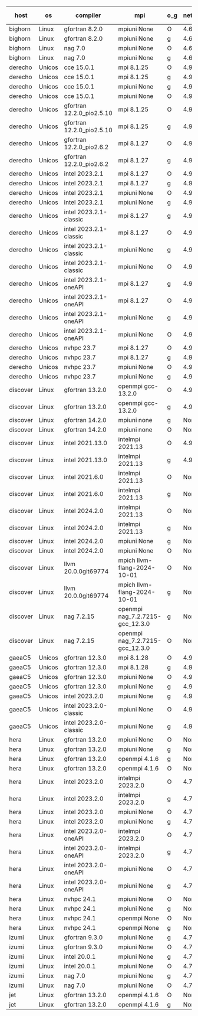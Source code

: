 

| host     | os       | compiler                              | mpi                      | o_g        | netcdf        | build       | u_pass          | u_fail          | s_pass            | s_fail            | e_pass             | e_fail             | nuopc_pass       | nuopc_fail       | artifacts link          |
|----------|----------|---------------------------------------|--------------------------|------------|---------------|-------------|-----------------|-----------------|-------------------|-------------------|--------------------|--------------------|------------------|------------------|-------------------------|
| bighorn | Linux | gfortran 8.2.0 | mpiuni None  | O | 4.6.1  | PASS | 12535 | 0 | 9 | 0 | 42 | 0 | None | None | <a href="https://github.com/esmf-org/esmf-test-artifacts/tree/68025681ed4beff27b543fa3212c6a5c717ab0eb/develop/gfortran/8.2.0/O/mpiuni/None" target="_blank">6802568</a> | 
| bighorn | Linux | gfortran 8.2.0 | mpiuni None  | g | 4.6.1  | PASS | 12535 | 0 | 9 | 0 | 42 | 0 | None | None | <a href="https://github.com/esmf-org/esmf-test-artifacts/tree/1de002b52362776addb69b39950f54dea534b449/develop/gfortran/8.2.0/g/mpiuni/None" target="_blank">1de002b</a> | 
| bighorn | Linux | nag 7.0 | mpiuni None  | O | 4.6.1  | PASS | 12535 | 0 | 9 | 0 | 42 | 0 | None | None | <a href="https://github.com/esmf-org/esmf-test-artifacts/tree/a65960a534a42d32f69bb7a8172154a3ad4e44d3/develop/nag/7.0/O/mpiuni/None" target="_blank">a65960a</a> | 
| bighorn | Linux | nag 7.0 | mpiuni None  | g | 4.6.1  | PASS | 12535 | 0 | 9 | 0 | 42 | 0 | None | None | <a href="https://github.com/esmf-org/esmf-test-artifacts/tree/97c81d35d9b0375f9d54b3419dc3f2bebd48e944/develop/nag/7.0/g/mpiuni/None" target="_blank">97c81d3</a> | 
| derecho | Unicos | cce 15.0.1 | mpi 8.1.25  | O | 4.9.2  | PASS | None | None | None | None | None | None | None | None | <a href="https://github.com/esmf-org/esmf-test-artifacts/tree/15d6697a6f607114809f4f22b82694f1a69472cc/develop/cce/15.0.1/O/mpi/8.1.25" target="_blank">15d6697</a> | 
| derecho | Unicos | cce 15.0.1 | mpi 8.1.25  | g | 4.9.2  | PASS | None | None | None | None | None | None | None | None | <a href="https://github.com/esmf-org/esmf-test-artifacts/tree/85e588a8dcc08c9c249d28ac41d05b55bf7ae1db/develop/cce/15.0.1/g/mpi/8.1.25" target="_blank">85e588a</a> | 
| derecho | Unicos | cce 15.0.1 | mpiuni None  | g | 4.9.2  | PASS | 12459 | 76 | 9 | 0 | 42 | 0 | None | None | <a href="https://github.com/esmf-org/esmf-test-artifacts/tree/b20abe34278b39fb90193690b9ad0f624ae62397/develop/cce/15.0.1/g/mpiuni/None" target="_blank">b20abe3</a> | 
| derecho | Unicos | cce 15.0.1 | mpiuni None  | O | 4.9.2  | PASS | None | None | None | None | None | None | None | None | <a href="https://github.com/esmf-org/esmf-test-artifacts/tree/e3c2dea7722e2b18eaab003c58ad240477267297/develop/cce/15.0.1/O/mpiuni/None" target="_blank">e3c2dea</a> | 
| derecho | Unicos | gfortran 12.2.0_pio2.5.10 | mpi 8.1.25  | O | 4.9.2  | PASS | 14204 | 0 | 51 | 0 | 80 | 0 | 57 | 0 | <a href="https://github.com/esmf-org/esmf-test-artifacts/tree/87b0f2849dbdaef060a621e0dcfb7d4e587adbfa/develop/gfortran/12.2.0_pio2.5.10/O/mpi/8.1.25" target="_blank">87b0f28</a> | 
| derecho | Unicos | gfortran 12.2.0_pio2.5.10 | mpi 8.1.25  | g | 4.9.2  | PASS | 14204 | 0 | 51 | 0 | 80 | 0 | 57 | 0 | <a href="https://github.com/esmf-org/esmf-test-artifacts/tree/d48b7ef90d3dfacfe5cae9c64d067252c951d73a/develop/gfortran/12.2.0_pio2.5.10/g/mpi/8.1.25" target="_blank">d48b7ef</a> | 
| derecho | Unicos | gfortran 12.2.0_pio2.6.2 | mpi 8.1.27  | O | 4.9.2  | PASS | 14204 | 0 | 51 | 0 | 80 | 0 | 57 | 0 | <a href="https://github.com/esmf-org/esmf-test-artifacts/tree/8848efc0c770214d011302273897b32327c9ff1b/develop/gfortran/12.2.0_pio2.6.2/O/mpi/8.1.27" target="_blank">8848efc</a> | 
| derecho | Unicos | gfortran 12.2.0_pio2.6.2 | mpi 8.1.27  | g | 4.9.2  | PASS | 14204 | 0 | 51 | 0 | 80 | 0 | 57 | 0 | <a href="https://github.com/esmf-org/esmf-test-artifacts/tree/04d6c8ebcaeb7979ef14ecd217cc877ff83ae99b/develop/gfortran/12.2.0_pio2.6.2/g/mpi/8.1.27" target="_blank">04d6c8e</a> | 
| derecho | Unicos | intel 2023.2.1 | mpi 8.1.27  | O | 4.9.2  | PASS | 14204 | 0 | 51 | 0 | 80 | 0 | 58 | 0 | <a href="https://github.com/esmf-org/esmf-test-artifacts/tree/2ec6feedecde2756c7468bc992b72c1e14cc6d52/develop/intel/2023.2.1/O/mpi/8.1.27" target="_blank">2ec6fee</a> | 
| derecho | Unicos | intel 2023.2.1 | mpi 8.1.27  | g | 4.9.2  | PASS | 14204 | 0 | 51 | 0 | 80 | 0 | 58 | 0 | <a href="https://github.com/esmf-org/esmf-test-artifacts/tree/bcc9fd57954a48676c9af95f9b0340de4299a2ac/develop/intel/2023.2.1/g/mpi/8.1.27" target="_blank">bcc9fd5</a> | 
| derecho | Unicos | intel 2023.2.1 | mpiuni None  | O | 4.9.2  | PASS | 12535 | 0 | 9 | 0 | 42 | 0 | None | None | <a href="https://github.com/esmf-org/esmf-test-artifacts/tree/6118af15d7de11658117a87972119961da90b5d4/develop/intel/2023.2.1/O/mpiuni/None" target="_blank">6118af1</a> | 
| derecho | Unicos | intel 2023.2.1 | mpiuni None  | g | 4.9.2  | PASS | 12535 | 0 | 9 | 0 | 42 | 0 | None | None | <a href="https://github.com/esmf-org/esmf-test-artifacts/tree/ed970a82d48597e918efc8e94adbea8d80657f51/develop/intel/2023.2.1/g/mpiuni/None" target="_blank">ed970a8</a> | 
| derecho | Unicos | intel 2023.2.1-classic | mpi 8.1.27  | g | 4.9.2  | PASS | 14204 | 0 | 51 | 0 | 80 | 0 | 57 | 0 | <a href="https://github.com/esmf-org/esmf-test-artifacts/tree/6bec4e4cc5244c1fc7f0dc5bb95af8d9a0fba858/develop/intel/2023.2.1-classic/g/mpi/8.1.27" target="_blank">6bec4e4</a> | 
| derecho | Unicos | intel 2023.2.1-classic | mpi 8.1.27  | O | 4.9.2  | PASS | 14204 | 0 | 51 | 0 | 80 | 0 | 57 | 0 | <a href="https://github.com/esmf-org/esmf-test-artifacts/tree/93f3ee156049ec8c552122566982cb4947074b20/develop/intel/2023.2.1-classic/O/mpi/8.1.27" target="_blank">93f3ee1</a> | 
| derecho | Unicos | intel 2023.2.1-classic | mpiuni None  | g | 4.9.2  | PASS | 12535 | 0 | 9 | 0 | 42 | 0 | None | None | <a href="https://github.com/esmf-org/esmf-test-artifacts/tree/14c84a955d4091f9eb74257940b8e625cd68e985/develop/intel/2023.2.1-classic/g/mpiuni/None" target="_blank">14c84a9</a> | 
| derecho | Unicos | intel 2023.2.1-classic | mpiuni None  | O | 4.9.2  | PASS | 12535 | 0 | 9 | 0 | 42 | 0 | None | None | <a href="https://github.com/esmf-org/esmf-test-artifacts/tree/08331e2f5469153b41a22a511668043ada5ebf72/develop/intel/2023.2.1-classic/O/mpiuni/None" target="_blank">08331e2</a> | 
| derecho | Unicos | intel 2023.2.1-oneAPI | mpi 8.1.27  | g | 4.9.2  | PASS | 14204 | 0 | 51 | 0 | 80 | 0 | 57 | 0 | <a href="https://github.com/esmf-org/esmf-test-artifacts/tree/d376b74195828341237e3b0fcb0097636deaa8bd/develop/intel/2023.2.1-oneAPI/g/mpi/8.1.27" target="_blank">d376b74</a> | 
| derecho | Unicos | intel 2023.2.1-oneAPI | mpi 8.1.27  | O | 4.9.2  | PASS | 14204 | 0 | 50 | 1 | 80 | 0 | 57 | 0 | <a href="https://github.com/esmf-org/esmf-test-artifacts/tree/d4d1add57009b395b8fbfa502490b07e3205a19f/develop/intel/2023.2.1-oneAPI/O/mpi/8.1.27" target="_blank">d4d1add</a> | 
| derecho | Unicos | intel 2023.2.1-oneAPI | mpiuni None  | g | 4.9.2  | PASS | 12535 | 0 | 9 | 0 | 42 | 0 | None | None | <a href="https://github.com/esmf-org/esmf-test-artifacts/tree/7741783b4a60de50b248ae19c6e51147caf5a93e/develop/intel/2023.2.1-oneAPI/g/mpiuni/None" target="_blank">7741783</a> | 
| derecho | Unicos | intel 2023.2.1-oneAPI | mpiuni None  | O | 4.9.2  | PASS | 12535 | 0 | 9 | 0 | 42 | 0 | None | None | <a href="https://github.com/esmf-org/esmf-test-artifacts/tree/c37a6c9491a6579151a3a42031cb204563e6edca/develop/intel/2023.2.1-oneAPI/O/mpiuni/None" target="_blank">c37a6c9</a> | 
| derecho | Unicos | nvhpc 23.7 | mpi 8.1.27  | O | 4.9.2  | PASS | None | None | None | None | None | None | None | None | <a href="https://github.com/esmf-org/esmf-test-artifacts/tree/3865b4e7c64dbac8193fb38add70e68434fa2572/develop/nvhpc/23.7/O/mpi/8.1.27" target="_blank">3865b4e</a> | 
| derecho | Unicos | nvhpc 23.7 | mpi 8.1.27  | g | 4.9.2  | PASS | None | None | None | None | None | None | None | None | <a href="https://github.com/esmf-org/esmf-test-artifacts/tree/615960029618f87f763e83842a8e5a002c7fd870/develop/nvhpc/23.7/g/mpi/8.1.27" target="_blank">6159600</a> | 
| derecho | Unicos | nvhpc 23.7 | mpiuni None  | O | 4.9.2  | PASS | 12535 | 0 | 9 | 0 | 42 | 0 | None | None | <a href="https://github.com/esmf-org/esmf-test-artifacts/tree/5f886484e0cb693a2d4aa583fc228cf60ce8d9c1/develop/nvhpc/23.7/O/mpiuni/None" target="_blank">5f88648</a> | 
| derecho | Unicos | nvhpc 23.7 | mpiuni None  | g | 4.9.2  | PASS | 12535 | 0 | 9 | 0 | 42 | 0 | None | None | <a href="https://github.com/esmf-org/esmf-test-artifacts/tree/8d4189dc7e8f0ceab25ab31547693f72841a96a4/develop/nvhpc/23.7/g/mpiuni/None" target="_blank">8d4189d</a> | 
| discover | Linux | gfortran 13.2.0 | openmpi gcc-13.2.0  | O | 4.9.2  | PASS | 14204 | 0 | 51 | 0 | 80 | 0 | 57 | 0 | <a href="https://github.com/esmf-org/esmf-test-artifacts/tree/f9591de5417a9b75cfd58cfb95c22f44ff885555/develop/gfortran/13.2.0/O/openmpi/gcc-13.2.0" target="_blank">f9591de</a> | 
| discover | Linux | gfortran 13.2.0 | openmpi gcc-13.2.0  | g | 4.9.2  | PASS | 14204 | 0 | 51 | 0 | 80 | 0 | 57 | 0 | <a href="https://github.com/esmf-org/esmf-test-artifacts/tree/c0e0c6b6e7943cb84f3c5e778f96947e6adf8073/develop/gfortran/13.2.0/g/openmpi/gcc-13.2.0" target="_blank">c0e0c6b</a> | 
| discover | Linux | gfortran 14.2.0 | mpiuni none  | g | None  | PASS | 12535 | 0 | 9 | 0 | 42 | 0 | None | None | <a href="https://github.com/esmf-org/esmf-test-artifacts/tree/945d8641ed7b18ec5ac7c9546a0e8bcc9f05524d/develop/gfortran/14.2.0/g/mpiuni/none" target="_blank">945d864</a> | 
| discover | Linux | gfortran 14.2.0 | mpiuni none  | O | None  | PASS | 12535 | 0 | 9 | 0 | 42 | 0 | None | None | <a href="https://github.com/esmf-org/esmf-test-artifacts/tree/504e555707b299f48bfd2cb36b6c0aff397dfe52/develop/gfortran/14.2.0/O/mpiuni/none" target="_blank">504e555</a> | 
| discover | Linux | intel 2021.13.0 | intelmpi 2021.13  | O | 4.9.2  | PASS | 14204 | 0 | 51 | 0 | 80 | 0 | 57 | 0 | <a href="https://github.com/esmf-org/esmf-test-artifacts/tree/2934711ea07c5d1ec2389d720bf93f71135df119/develop/intel/2021.13.0/O/intelmpi/2021.13" target="_blank">2934711</a> | 
| discover | Linux | intel 2021.13.0 | intelmpi 2021.13  | g | 4.9.2  | PASS | 14203 | 1 | 51 | 0 | 80 | 0 | 57 | 0 | <a href="https://github.com/esmf-org/esmf-test-artifacts/tree/d69509c295bbcf603003bc225c469ae870c30c4a/develop/intel/2021.13.0/g/intelmpi/2021.13" target="_blank">d69509c</a> | 
| discover | Linux | intel 2021.6.0 | intelmpi 2021.13  | O | None  | PASS | 14204 | 0 | 51 | 0 | 80 | 0 | 57 | 0 | <a href="https://github.com/esmf-org/esmf-test-artifacts/tree/032c0a84d83c3beb9473687391233cf031823abf/develop/intel/2021.6.0/O/intelmpi/2021.13" target="_blank">032c0a8</a> | 
| discover | Linux | intel 2021.6.0 | intelmpi 2021.13  | g | None  | PASS | 14204 | 0 | 51 | 0 | 80 | 0 | 57 | 0 | <a href="https://github.com/esmf-org/esmf-test-artifacts/tree/fd1806d1ba3efd615b1369b679f40d1461b91397/develop/intel/2021.6.0/g/intelmpi/2021.13" target="_blank">fd1806d</a> | 
| discover | Linux | intel 2024.2.0 | intelmpi 2021.13  | O | None  | PASS | 14204 | 0 | 51 | 0 | 80 | 0 | 57 | 0 | <a href="https://github.com/esmf-org/esmf-test-artifacts/tree/eec0070b32ef38ddca688db438f8019b86915926/develop/intel/2024.2.0/O/intelmpi/2021.13" target="_blank">eec0070</a> | 
| discover | Linux | intel 2024.2.0 | intelmpi 2021.13  | g | None  | PASS | 14203 | 1 | 51 | 0 | 80 | 0 | 57 | 0 | <a href="https://github.com/esmf-org/esmf-test-artifacts/tree/2291e52997095a4b042d577c8f5ba54d0e786849/develop/intel/2024.2.0/g/intelmpi/2021.13" target="_blank">2291e52</a> | 
| discover | Linux | intel 2024.2.0 | mpiuni None  | g | None  | PASS | 12534 | 1 | 9 | 0 | 42 | 0 | None | None | <a href="https://github.com/esmf-org/esmf-test-artifacts/tree/d79af22b3eab0ec93587b2f2c0722f8e6aa81601/develop/intel/2024.2.0/g/mpiuni/None" target="_blank">d79af22</a> | 
| discover | Linux | intel 2024.2.0 | mpiuni None  | O | None  | PASS | 12535 | 0 | 9 | 0 | 42 | 0 | None | None | <a href="https://github.com/esmf-org/esmf-test-artifacts/tree/47c72912862752d47de60662079f8a3a0c13f5b7/develop/intel/2024.2.0/O/mpiuni/None" target="_blank">47c7291</a> | 
| discover | Linux | llvm 20.0.0git69774 | mpich llvm-flang-2024-10-01  | O | None  | PASS | 14165 | 39 | 18 | 33 | 76 | 4 | 15 | 42 | <a href="https://github.com/esmf-org/esmf-test-artifacts/tree/92241e88ddb5dd6d7616cf48361728d14f5765e8/develop/llvm/20.0.0git69774/O/mpich/llvm-flang-2024-10-01" target="_blank">92241e8</a> | 
| discover | Linux | llvm 20.0.0git69774 | mpich llvm-flang-2024-10-01  | g | None  | PASS | 14168 | 36 | 18 | 33 | 76 | 4 | 20 | 37 | <a href="https://github.com/esmf-org/esmf-test-artifacts/tree/da45276aad456a6e5202a30c471bfbad90e4a833/develop/llvm/20.0.0git69774/g/mpich/llvm-flang-2024-10-01" target="_blank">da45276</a> | 
| discover | Linux | nag 7.2.15 | openmpi nag_7.2.7215-gcc_12.3.0  | g | None  | PASS | 14204 | 0 | 51 | 0 | 80 | 0 | 57 | 0 | <a href="https://github.com/esmf-org/esmf-test-artifacts/tree/df6898ea38e16b394f7d9c28b334b6bdec04f9aa/develop/nag/7.2.15/g/openmpi/nag_7.2.7215-gcc_12.3.0" target="_blank">df6898e</a> | 
| discover | Linux | nag 7.2.15 | openmpi nag_7.2.7215-gcc_12.3.0  | O | None  | PASS | 14204 | 0 | 51 | 0 | 80 | 0 | 57 | 0 | <a href="https://github.com/esmf-org/esmf-test-artifacts/tree/d10b13efe8033923b9b595b94c9ad6e548b9ef4f/develop/nag/7.2.15/O/openmpi/nag_7.2.7215-gcc_12.3.0" target="_blank">d10b13e</a> | 
| gaeaC5 | Unicos | gfortran 12.3.0 | mpi 8.1.28  | O | 4.9.0  | PASS | 14204 | 0 | 51 | 0 | 80 | 0 | 57 | 0 | <a href="https://github.com/esmf-org/esmf-test-artifacts/tree/c67b55507858c7a34cba9a726417b8f13e51526a/develop/gfortran/12.3.0/O/mpi/8.1.28" target="_blank">c67b555</a> | 
| gaeaC5 | Unicos | gfortran 12.3.0 | mpi 8.1.28  | g | 4.9.0  | PASS | 14204 | 0 | 51 | 0 | 80 | 0 | 57 | 0 | <a href="https://github.com/esmf-org/esmf-test-artifacts/tree/e9ae06c82cb612f41705f7dd9f8be8eb3f01202b/develop/gfortran/12.3.0/g/mpi/8.1.28" target="_blank">e9ae06c</a> | 
| gaeaC5 | Unicos | gfortran 12.3.0 | mpiuni None  | O | 4.9.0  | PASS | 12535 | 0 | 9 | 0 | 42 | 0 | None | None | <a href="https://github.com/esmf-org/esmf-test-artifacts/tree/c26fea5c631a1082e2f6d15a8c62fc1b3c1b093d/develop/gfortran/12.3.0/O/mpiuni/None" target="_blank">c26fea5</a> | 
| gaeaC5 | Unicos | gfortran 12.3.0 | mpiuni None  | g | 4.9.0  | PASS | 12535 | 0 | 9 | 0 | 42 | 0 | None | None | <a href="https://github.com/esmf-org/esmf-test-artifacts/tree/812f73747c580ba59901e7437e3f23d6c9d3bc84/develop/gfortran/12.3.0/g/mpiuni/None" target="_blank">812f737</a> | 
| gaeaC5 | Unicos | intel 2023.2.0 | mpiuni None  | g | 4.9.0  | FAIL | None | None | None | None | None | None | None | None | <a href="https://github.com/esmf-org/esmf-test-artifacts/tree/2b2008bd02939c373fb600c415f348a4c300cb8a/develop/intel/2023.2.0/g/mpiuni/None" target="_blank">2b2008b</a> | 
| gaeaC5 | Unicos | intel 2023.2.0-classic | mpiuni None  | O | 4.9.0  | FAIL | None | None | None | None | None | None | None | None | <a href="https://github.com/esmf-org/esmf-test-artifacts/tree/001f22d3db3cdc16ef87022b144cb20854a11a87/develop/intel/2023.2.0-classic/O/mpiuni/None" target="_blank">001f22d</a> | 
| gaeaC5 | Unicos | intel 2023.2.0-classic | mpiuni None  | g | 4.9.0  | FAIL | None | None | None | None | None | None | None | None | <a href="https://github.com/esmf-org/esmf-test-artifacts/tree/02980c0b6eda276efb094ddb9313c346a082dbea/develop/intel/2023.2.0-classic/g/mpiuni/None" target="_blank">02980c0</a> | 
| hera | Linux | gfortran 13.2.0 | mpiuni None  | O | None  | PASS | 12535 | 0 | 9 | 0 | 42 | 0 | None | None | <a href="https://github.com/esmf-org/esmf-test-artifacts/tree/2946fab227877df0f8dd80f76cded85c9652880c/develop/gfortran/13.2.0/O/mpiuni/None" target="_blank">2946fab</a> | 
| hera | Linux | gfortran 13.2.0 | mpiuni None  | g | None  | PASS | 12535 | 0 | 9 | 0 | 42 | 0 | None | None | <a href="https://github.com/esmf-org/esmf-test-artifacts/tree/2eabf83bc177ebff226435804e1a20aa43839c02/develop/gfortran/13.2.0/g/mpiuni/None" target="_blank">2eabf83</a> | 
| hera | Linux | gfortran 13.2.0 | openmpi 4.1.6  | g | None  | PASS | None | None | None | None | None | None | None | None | <a href="https://github.com/esmf-org/esmf-test-artifacts/tree/ef39d2eb52ca51eff04f7c857dd14ac094300fe9/develop/gfortran/13.2.0/g/openmpi/4.1.6" target="_blank">ef39d2e</a> | 
| hera | Linux | gfortran 13.2.0 | openmpi 4.1.6  | O | None  | PASS | None | None | None | None | None | None | None | None | <a href="https://github.com/esmf-org/esmf-test-artifacts/tree/57bd6939c2f7105e45e9dbdcbbeb9196cb5e048a/develop/gfortran/13.2.0/O/openmpi/4.1.6" target="_blank">57bd693</a> | 
| hera | Linux | intel 2023.2.0 | intelmpi 2023.2.0  | O | 4.7.0  | PASS | 14204 | 0 | 51 | 0 | 80 | 0 | 57 | 0 | <a href="https://github.com/esmf-org/esmf-test-artifacts/tree/3089ed58d46284b23339fc69f7e4ef6aa5de7327/develop/intel/2023.2.0/O/intelmpi/2023.2.0" target="_blank">3089ed5</a> | 
| hera | Linux | intel 2023.2.0 | intelmpi 2023.2.0  | g | 4.7.0  | PASS | 14204 | 0 | 51 | 0 | 80 | 0 | 57 | 0 | <a href="https://github.com/esmf-org/esmf-test-artifacts/tree/3007086aaa27e19f62bc6a77d3d62b7e33ad2055/develop/intel/2023.2.0/g/intelmpi/2023.2.0" target="_blank">3007086</a> | 
| hera | Linux | intel 2023.2.0 | mpiuni None  | O | 4.7.0  | PASS | 12535 | 0 | 9 | 0 | 42 | 0 | None | None | <a href="https://github.com/esmf-org/esmf-test-artifacts/tree/a7b419ac06e94fe7d82135192d4759036a1ffdcb/develop/intel/2023.2.0/O/mpiuni/None" target="_blank">a7b419a</a> | 
| hera | Linux | intel 2023.2.0 | mpiuni None  | g | 4.7.0  | PASS | 12535 | 0 | 9 | 0 | 42 | 0 | None | None | <a href="https://github.com/esmf-org/esmf-test-artifacts/tree/104fdbf902c0fed2184fd4b617f55758bb583703/develop/intel/2023.2.0/g/mpiuni/None" target="_blank">104fdbf</a> | 
| hera | Linux | intel 2023.2.0-oneAPI | intelmpi 2023.2.0  | O | 4.7.0  | PASS | 14204 | 0 | 50 | 1 | 80 | 0 | 57 | 0 | <a href="https://github.com/esmf-org/esmf-test-artifacts/tree/78d2708bba26e01a6def23a2416c1f5b277c24c8/develop/intel/2023.2.0-oneAPI/O/intelmpi/2023.2.0" target="_blank">78d2708</a> | 
| hera | Linux | intel 2023.2.0-oneAPI | intelmpi 2023.2.0  | g | 4.7.0  | PASS | None | None | None | None | None | None | None | None | <a href="https://github.com/esmf-org/esmf-test-artifacts/tree/35757528791fb6b68c567f8d8ae3bf6141e868cb/develop/intel/2023.2.0-oneAPI/g/intelmpi/2023.2.0" target="_blank">3575752</a> | 
| hera | Linux | intel 2023.2.0-oneAPI | mpiuni None  | O | 4.7.0  | PASS | 12535 | 0 | 9 | 0 | 42 | 0 | None | None | <a href="https://github.com/esmf-org/esmf-test-artifacts/tree/5af979c2d491ac130b8b4b6f575cb7cedc6fb6ef/develop/intel/2023.2.0-oneAPI/O/mpiuni/None" target="_blank">5af979c</a> | 
| hera | Linux | intel 2023.2.0-oneAPI | mpiuni None  | g | 4.7.0  | PASS | 12535 | 0 | 9 | 0 | 42 | 0 | None | None | <a href="https://github.com/esmf-org/esmf-test-artifacts/tree/50bc20491e4441a56272636e0f3b6d5ebcfca144/develop/intel/2023.2.0-oneAPI/g/mpiuni/None" target="_blank">50bc204</a> | 
| hera | Linux | nvhpc 24.1 | mpiuni None  | O | None  | PASS | 12535 | 0 | 9 | 0 | 42 | 0 | None | None | <a href="https://github.com/esmf-org/esmf-test-artifacts/tree/b9c663ef6a30c897f07d636bf5765a03a5f6c8cf/develop/nvhpc/24.1/O/mpiuni/None" target="_blank">b9c663e</a> | 
| hera | Linux | nvhpc 24.1 | mpiuni None  | g | None  | PASS | 12535 | 0 | 9 | 0 | 42 | 0 | None | None | <a href="https://github.com/esmf-org/esmf-test-artifacts/tree/828adc9a2850738f134f34a355e3c1e2429b0368/develop/nvhpc/24.1/g/mpiuni/None" target="_blank">828adc9</a> | 
| hera | Linux | nvhpc 24.1 | openmpi None  | O | None  | PASS | 14204 | 0 | 51 | 0 | 80 | 0 | 57 | 0 | <a href="https://github.com/esmf-org/esmf-test-artifacts/tree/be9879a9facd27a7561b7b7d4b0f7d4005f1ac6c/develop/nvhpc/24.1/O/openmpi/None" target="_blank">be9879a</a> | 
| hera | Linux | nvhpc 24.1 | openmpi None  | g | None  | PASS | 14204 | 0 | 51 | 0 | 80 | 0 | 57 | 0 | <a href="https://github.com/esmf-org/esmf-test-artifacts/tree/51acf783e973acd741e8e70e4c4bd90f6bb9a476/develop/nvhpc/24.1/g/openmpi/None" target="_blank">51acf78</a> | 
| izumi | Linux | gfortran 9.3.0 | mpiuni None  | g | 4.7.4  | PASS | 12535 | 0 | 9 | 0 | 42 | 0 | None | None | <a href="https://github.com/esmf-org/esmf-test-artifacts/tree/f266c192886ec10284934bedc0da0fd1c838d629/develop/gfortran/9.3.0/g/mpiuni/None" target="_blank">f266c19</a> | 
| izumi | Linux | gfortran 9.3.0 | mpiuni None  | O | 4.7.4  | PASS | 12535 | 0 | 9 | 0 | 42 | 0 | None | None | <a href="https://github.com/esmf-org/esmf-test-artifacts/tree/079ea33c373a1a730ac6f453e240f10a0fe16ae0/develop/gfortran/9.3.0/O/mpiuni/None" target="_blank">079ea33</a> | 
| izumi | Linux | intel 20.0.1 | mpiuni None  | g | 4.7.4  | PASS | 12535 | 0 | 9 | 0 | 42 | 0 | None | None | <a href="https://github.com/esmf-org/esmf-test-artifacts/tree/94fadf80b8800df50b7c8475de80aecb45cd5050/develop/intel/20.0.1/g/mpiuni/None" target="_blank">94fadf8</a> | 
| izumi | Linux | intel 20.0.1 | mpiuni None  | O | 4.7.4  | PASS | 12535 | 0 | 9 | 0 | 42 | 0 | None | None | <a href="https://github.com/esmf-org/esmf-test-artifacts/tree/68bb82564ce093ac3e78a247d0b220714f961ddd/develop/intel/20.0.1/O/mpiuni/None" target="_blank">68bb825</a> | 
| izumi | Linux | nag 7.0 | mpiuni None  | g | 4.7.4  | PASS | 12535 | 0 | 9 | 0 | 42 | 0 | None | None | <a href="https://github.com/esmf-org/esmf-test-artifacts/tree/5588ccd62f08ff26162d3f7837bb3c8dc87cf40e/develop/nag/7.0/g/mpiuni/None" target="_blank">5588ccd</a> | 
| izumi | Linux | nag 7.0 | mpiuni None  | O | 4.7.4  | PASS | 12535 | 0 | 9 | 0 | 42 | 0 | None | None | <a href="https://github.com/esmf-org/esmf-test-artifacts/tree/695c069805806017555fe6c9abf771564db5945d/develop/nag/7.0/O/mpiuni/None" target="_blank">695c069</a> | 
| jet | Linux | gfortran 13.2.0 | openmpi 4.1.6  | O | None  | PASS | 14204 | 0 | 51 | 0 | 80 | 0 | 57 | 0 | <a href="https://github.com/esmf-org/esmf-test-artifacts/tree/7b9768ce115e99ac9b4ea73bc72452b0c5e3b17d/develop/gfortran/13.2.0/O/openmpi/4.1.6" target="_blank">7b9768c</a> | 
| jet | Linux | gfortran 13.2.0 | openmpi 4.1.6  | g | None  | PASS | 14204 | 0 | 51 | 0 | 80 | 0 | 57 | 0 | <a href="https://github.com/esmf-org/esmf-test-artifacts/tree/088cf6e94e6e35ce2f1d28829898197e31a1b629/develop/gfortran/13.2.0/g/openmpi/4.1.6" target="_blank">088cf6e</a> | 
